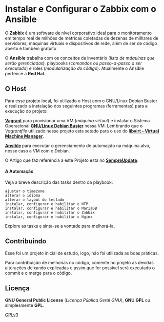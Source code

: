 # Instalar e Configurar o Zabbix com o Ansible

O **Zabbix** é um software de nível corporativo ideal para o monitoramento em tempo real de milhões de métricas coletadas de dezenas de milhares de servidores, máquinas virtuais e dispositivos de rede, além de ser de código aberto é também gratuito.

O **Ansible** trabalha com os conceitos de inventário (_lista de máquinas que serão gerenciadas_), playbooks (_comandos ou passo-a-passo a ser executado_) e roles (_modularização do código_). Atualmente o Ansible pertence a **Red Hat**.

## O Host

Para esse projeto local, foi utilizado o Host com o GNU/Linux Debian Buster e realizado a instalação dos seguintes programas (ferramentas) para a execução do projeto:

**[Vagrant](https://www.vagrantup.com/docs)** para provisionar uma VM (_máquina virtual_) e instalar o Sistema Operacional **[GNU/Linux Debian Buster](https://www.debian.org/)** nessa VM. Lembrando que o _Vagrantfile_ utilizado nesse projeto esta setado para o uso do **[libvirt - Virtual Machine Manager](https://virt-manager.org/)**.

**[Ansible](https://docs.ansible.com/ansible/latest/index.html)** para executar o gerenciamento de automação na máquina alvo, nesse caso a VM com o Debian.

O Artigo que faz referência a este Projeto esta no **[SempreUpdate](https://sempreupdate.com.br/como-instalar-e-configurar-o-zabbix-5-no-debian-10-com-ansible/)**.

#### A Automação

Veja a breve descrição das tasks dentro da playbook:

```
ajustar o timezone
alterar o idioma
alterar o layout do teclado
instalar, configurar e habilitar o NTP
instalar, configurar e habilitar o MariaDB
instalar, configurar e habilitar o Zabbix
instalar, configurar e habilitar o Nginx
```

Explore as tasks e sinta-se a vontade para melhorá-la.

## Contribuindo

Esse foi um projeto inicial de estudo, logo, não foi utilizada as boas práticas.

Para contribuição de melhorias no código, comente no projeto as devidas alterações deixando explicadas e assim que for possível será executado o commit e o merge para o código.

## Licença

**GNU General Public License** (_Licença Pública Geral GNU_), **GNU GPL** ou simplesmente **GPL**.

[GPLv3](https://www.gnu.org/licenses/gpl-3.0.html)
